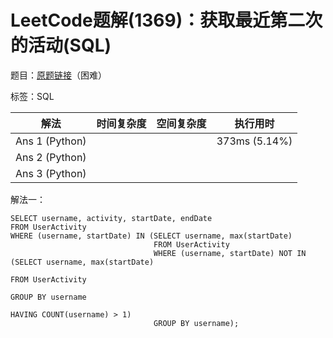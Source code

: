 # LeetCode题解(1369)：获取最近第二次的活动(SQL)

题目：[原题链接](https://leetcode-cn.com/problems/get-the-second-most-recent-activity/)（困难）

标签：SQL

| 解法           | 时间复杂度 | 空间复杂度 | 执行用时      |
| -------------- | ---------- | ---------- | ------------- |
| Ans 1 (Python) |            |            | 373ms (5.14%) |
| Ans 2 (Python) |            |            |               |
| Ans 3 (Python) |            |            |               |

解法一：

```mysql
SELECT username, activity, startDate, endDate
FROM UserActivity
WHERE (username, startDate) IN (SELECT username, max(startDate)
                                FROM UserActivity
                                WHERE (username, startDate) NOT IN (SELECT username, max(startDate)
                                                                    FROM UserActivity
                                                                    GROUP BY username
                                                                    HAVING COUNT(username) > 1)
                                GROUP BY username);
```